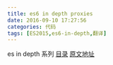 ```yaml
---
title: es6 in depth proxies
date: 2016-09-10 17:27:56
categories: 代码
tags: [ES2015,es6-in-depth,翻译]
---
```

es in depth 系列 [目录](/2016/09/10/es6-in-depth-content/) [原文地址](https://hacks.mozilla.org/category/es6-in-depth/)